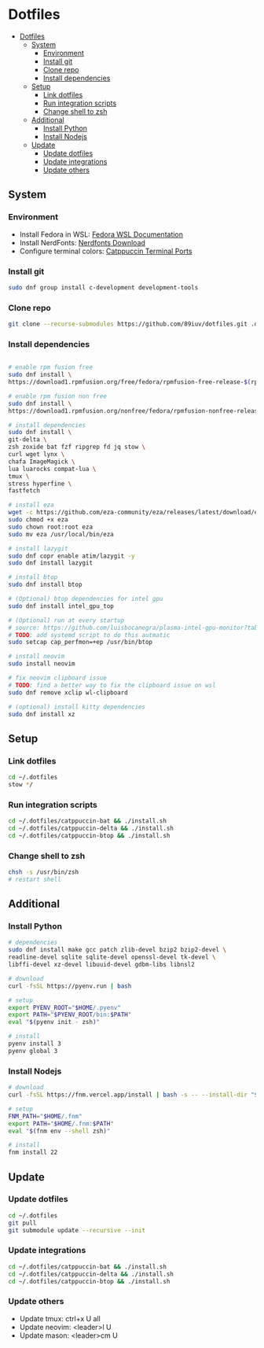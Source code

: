 # Dotfiles

<!-- markdownlint-disable MD013 -->

<!--toc:start-->
- [Dotfiles](#dotfiles)
  - [System](#system)
    - [Environment](#environment)
    - [Install git](#install-git)
    - [Clone repo](#clone-repo)
    - [Install dependencies](#install-dependencies)
  - [Setup](#setup)
    - [Link dotfiles](#link-dotfiles)
    - [Run integration scripts](#run-integration-scripts)
    - [Change shell to zsh](#change-shell-to-zsh)
  - [Additional](#additional)
    - [Install Python](#install-python)
    - [Install Nodejs](#install-nodejs)
  - [Update](#update)
    - [Update dotfiles](#update-dotfiles)
    - [Update integrations](#update-integrations)
    - [Update others](#update-others)
<!--toc:end-->

## System

### Environment

- Install Fedora in WSL: [Fedora WSL Documentation](https://docs.fedoraproject.org/en-US/cloud/wsl/)
- Install NerdFonts: [Nerdfonts Download](https://www.nerdfonts.com/font-downloads)
- Configure terminal colors: [Catppuccin Terminal Ports](https://catppuccin.com/ports/?q=terminal)

### Install git

```sh
sudo dnf group install c-development development-tools
```

### Clone repo

```sh
git clone --recurse-submodules https://github.com/89iuv/dotfiles.git .dotfiles
```

### Install dependencies

```sh

# enable rpm fusion free
sudo dnf install \
https://download1.rpmfusion.org/free/fedora/rpmfusion-free-release-$(rpm -E %fedora).noarch.rpm

# enable rpm fusion non free
sudo dnf install \
https://download1.rpmfusion.org/nonfree/fedora/rpmfusion-nonfree-release-$(rpm -E %fedora).noarch.rpm

# install dependencies
sudo dnf install \
git-delta \
zsh zoxide bat fzf ripgrep fd jq stow \
curl wget lynx \
chafa ImageMagick \
lua luarocks compat-lua \
tmux \
stress hyperfine \
fastfetch

# install eza
wget -c https://github.com/eza-community/eza/releases/latest/download/eza_x86_64-unknown-linux-gnu.tar.gz -O - | tar xz
sudo chmod +x eza
sudo chown root:root eza
sudo mv eza /usr/local/bin/eza

# install lazygit
sudo dnf copr enable atim/lazygit -y
sudo dnf install lazygit

# install btop
sudo dnf install btop

# (Optional) btop dependencies for intel gpu
sudo dnf install intel_gpu_top

# (Optional) run at every startup
# source: https://github.com/luisbocanegra/plasma-intel-gpu-monitor?tab=readme-ov-file#requirements
# TODO: add systemd script to do this autmatic
sudo setcap cap_perfmon=+ep /usr/bin/btop

# install neovim
sudo install neovim

# fix neovim clipboard issue
# TODO: find a better way to fix the clipboard issue on wsl
sudo dnf remove xclip wl-clipboard

# (optional) install kitty dependencies
sudo dnf install xz
```

## Setup

### Link dotfiles

```sh
cd ~/.dotfiles
stow */
```

### Run integration scripts

```sh
cd ~/.dotfiles/catppuccin-bat && ./install.sh
cd ~/.dotfiles/catppuccin-delta && ./install.sh
cd ~/.dotfiles/catppuccin-btop && ./install.sh
```

### Change shell to zsh

```sh
chsh -s /usr/bin/zsh
# restart shell
```

## Additional

### Install Python

```sh
# dependencies
sudo dnf install make gcc patch zlib-devel bzip2 bzip2-devel \
readline-devel sqlite sqlite-devel openssl-devel tk-devel \
libffi-devel xz-devel libuuid-devel gdbm-libs libnsl2

# download
curl -fsSL https://pyenv.run | bash

# setup
export PYENV_ROOT="$HOME/.pyenv"
export PATH="$PYENV_ROOT/bin:$PATH"
eval "$(pyenv init - zsh)"

# install
pyenv install 3
pyenv global 3
```

### Install Nodejs

```sh
# download
curl -fsSL https://fnm.vercel.app/install | bash -s -- --install-dir "$HOME/.fnm" --skip-shell --force-install

# setup
FNM_PATH="$HOME/.fnm"
export PATH="$HOME/.fnm:$PATH"
eval "$(fnm env --shell zsh)"

# install
fnm install 22
```

## Update

### Update dotfiles

```sh
cd ~/.dotfiles
git pull
git submodule update --recursive --init
```

### Update integrations

```sh
cd ~/.dotfiles/catppuccin-bat && ./install.sh
cd ~/.dotfiles/catppuccin-delta && ./install.sh
cd ~/.dotfiles/catppuccin-btop && ./install.sh
```

### Update others

- Update tmux: ctrl+x U all
- Update neovim: \<leader\>l U
- Update mason: \<leader\>cm U
